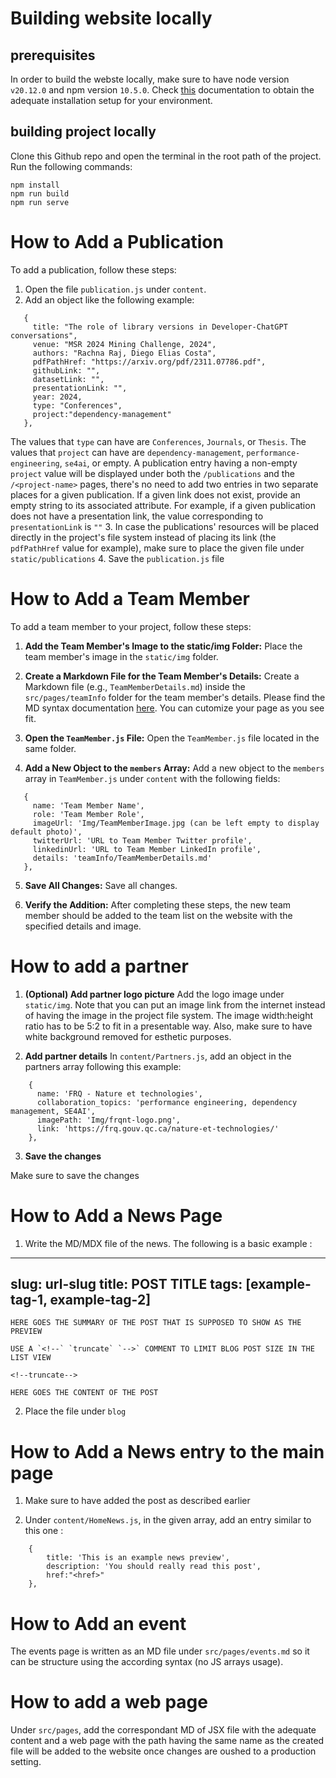 # Building website locally
## prerequisites
In order to build the webste locally, make sure to have node version ```v20.12.0``` and npm version ```10.5.0```. Check [this](https://nodejs.org/en/download) documentation to obtain the adequate installation setup for your environment.
## building project locally
Clone this Github repo and open the terminal in the root path of the project. Run the following commands:
```
npm install
npm run build
npm run serve
```
# How to Add a Publication

To add a publication, follow these steps:

1. Open the file `publication.js` under `content`.
2. Add an object like the following example:

```
   {
     title: "The role of library versions in Developer-ChatGPT conversations",
     venue: "MSR 2024 Mining Challenge, 2024",
     authors: "Rachna Raj, Diego Elias Costa",
     pdfPathHref: "https://arxiv.org/pdf/2311.07786.pdf",
     githubLink: "",
     datasetLink: "",
     presentationLink: "",
     year: 2024,
     type: "Conferences",
     project:"dependency-management"
   },
```
The values that `type` can have are `Conferences`, `Journals`, or `Thesis`.
The values that `project` can have are `dependency-management`, `performance-engineering`, `se4ai`, or empty.
A publication entry having a non-empty `project` value will be displayed under both the `/publications` and the `/<project-name>` pages, there's no need to add two entries in two separate places for a given publication.
If a given link does not exist, provide an empty string to its associated attribute. For example, if a given publication does not have a presentation link, the value corresponding to `presentationLink` is `""`
3. In case the publications' resources will be placed directly in the project's file system instead of placing its link (the `pdfPathHref` value for example), make sure to place the given file under `static/publications`
4. Save the `publication.js` file

# How to Add a Team Member

To add a team member to your project, follow these steps:

1. **Add the Team Member's Image to the static/img Folder:**
   Place the team member's image in the `static/img` folder.

   
2. **Create a Markdown File for the Team Member's Details:**
   Create a Markdown file (e.g., `TeamMemberDetails.md`) inside the `src/pages/teamInfo` folder for the team member's details. Please find the MD syntax documentation [here](https://www.markdownguide.org/basic-syntax/). You can cutomize your page as you see fit.


3. **Open the `TeamMember.js` File:**
   Open the `TeamMember.js` file located in the same folder.


4. **Add a New Object to the `members` Array:**
   Add a new object to the `members` array in `TeamMember.js` under `content` with the following fields:

```
   {
     name: 'Team Member Name',
     role: 'Team Member Role',
     imageUrl: 'Img/TeamMemberImage.jpg (can be left empty to display default photo)',
     twitterUrl: 'URL to Team Member Twitter profile',
     linkedinUrl: 'URL to Team Member LinkedIn profile',
     details: 'teamInfo/TeamMemberDetails.md'
   },
```


5. **Save All Changes:**
Save all changes.

6. **Verify the Addition:**
After completing these steps, the new team member should be added to the team list on the website with the specified details and image.

# How to add a partner
1. **(Optional) Add partner logo picture**
Add the logo image under `static/img`. Note that you can put an image link from the internet instead of having the image in the project file system. The image width:height ratio has to be 5:2 to fit in a presentable way. Also, make sure to have white background removed for esthetic purposes.

2. **Add partner details**
In `content/Partners.js`, add an object in the partners array following this example:
```
    {
      name: 'FRQ - Nature et technologies',
      collaboration_topics: 'performance engineering, dependency management, SE4AI',
      imagePath: 'Img/frqnt-logo.png',
      link: 'https://frq.gouv.qc.ca/nature-et-technologies/'
    },
```

3. **Save the changes**

Make sure to save the changes

# How to Add a News Page
1. Write the MD/MDX file of the news. The following is a basic example :

---
slug: url-slug
title: POST TITLE
tags: [example-tag-1, example-tag-2]
---
```
HERE GOES THE SUMMARY OF THE POST THAT IS SUPPOSED TO SHOW AS THE PREVIEW

USE A `<!--` `truncate` `-->` COMMENT TO LIMIT BLOG POST SIZE IN THE LIST VIEW

<!--truncate-->

HERE GOES THE CONTENT OF THE POST
```

2. Place the file under `blog`

# How to Add a News entry to the main page

1. Make sure to have added the post as described earlier

2. Under `content/HomeNews.js`, in the given array, add an entry similar to this one :

```
    {
        title: 'This is an example news preview',
        description: 'You should really read this post',
        href:"<href>"    
    },
```

# How to Add an event

The events page is written as an MD file under `src/pages/events.md` so it can be structure using the according syntax (no JS arrays usage).

# How to add a web page

Under `src/pages`, add the correspondant MD of JSX file with the adequate content and a web page with the path having the same name as the created file will be added to the website once changes are oushed to a production setting.
